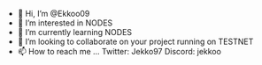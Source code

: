 - 👋 Hi, I’m @Ekkoo09
- 👀 I’m interested in NODES
- 🌱 I’m currently learning NODES
- 💞️ I’m looking to collaborate on your project running on TESTNET
- 📫 How to reach me ... Twitter: Jekko97 Discord: jekkoo

<!---
Ekkoo09/Ekkoo09 is a ✨ special ✨ repository because its `README.md` (this file) appears on your GitHub profile.
You can click the Preview link to take a look at your changes.
--->
